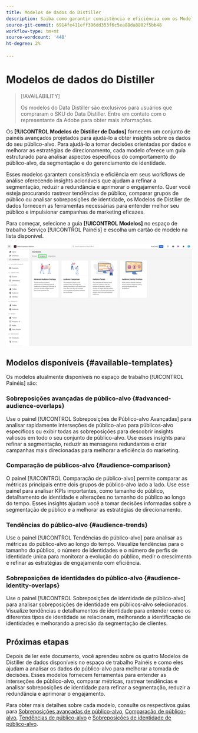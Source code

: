 ```yaml
---
title: Modelos de dados do Distiller
description: Saiba como garantir consistência e eficiência com os Modelos do Data Distiller que fornecem um guia estruturado para tarefas comuns na interface do usuário do Adobe Experience Platform.
source-git-commit: 6914fe411eff396dd353f6c5ea88da8802f5bb48
workflow-type: tm+mt
source-wordcount: '448'
ht-degree: 2%

---
```


# Modelos de dados do Distiller

>[!AVAILABILITY]
>
>Os modelos do Data Distiller são exclusivos para usuários que compraram o SKU do Data Distiller. Entre em contato com o representante da Adobe para obter mais informações.

Os **[!UICONTROL Modelos de Distiller de Dados]** fornecem um conjunto de painéis avançados projetados para ajudá-lo a obter insights sobre os dados do seu público-alvo. Para ajudá-lo a tomar decisões orientadas por dados e melhorar as estratégias de direcionamento, cada modelo oferece um guia estruturado para analisar aspectos específicos do comportamento do público-alvo, da segmentação e do gerenciamento de identidade.

Esses modelos garantem consistência e eficiência em seus workflows de análise oferecendo insights acionáveis que ajudam a refinar a segmentação, reduzir a redundância e aprimorar o engajamento. Quer você esteja procurando rastrear tendências de público, comparar grupos de público ou analisar sobreposições de identidade, os Modelos de Distiller de dados fornecem as ferramentas necessárias para entender melhor seu público e impulsionar campanhas de marketing eficazes.

Para começar, selecione a guia **[!UICONTROL Modelos]** no espaço de trabalho Serviço [!UICONTROL Painéis] e escolha um cartão de modelo na lista disponível.

![O espaço de trabalho dos Serviços de Painel com a guia Modelos realçada.](../../images/sql-insights-query-pro-mode/templates/templates.png)

## Modelos disponíveis {#available-templates}

Os modelos atualmente disponíveis no espaço de trabalho [!UICONTROL Painéis] são:

### Sobreposições avançadas de público-alvo {#advanced-audience-overlaps}

Use o painel [!UICONTROL Sobreposições de Público-alvo Avançadas] para analisar rapidamente interseções de público-alvo para públicos-alvo específicos ou exibir todas as sobreposições para descobrir insights valiosos em todo o seu conjunto de público-alvo. Use esses insights para refinar a segmentação, reduzir as mensagens redundantes e criar campanhas mais direcionadas para melhorar a eficiência do marketing.

### Comparação de públicos-alvo {#audience-comparison}

O painel [!UICONTROL Comparação de público-alvo] permite comparar as métricas principais entre dois grupos de público-alvo lado a lado. Use esse painel para analisar KPIs importantes, como tamanho do público, detalhamento de identidade e alterações no tamanho do público ao longo do tempo. Esses insights ajudam você a tomar decisões informadas sobre a segmentação de público e a melhorar as estratégias de direcionamento.

### Tendências do público-alvo {#audience-trends}

Use o painel [!UICONTROL Tendências do público-alvo] para analisar as métricas do público-alvo ao longo do tempo. Visualize tendências para o tamanho do público, o número de identidades e o número de perfis de identidade única para monitorar a evolução do público, medir o crescimento e refinar as estratégias de engajamento com eficiência.

### Sobreposições de identidades do público-alvo {#audience-identity-overlaps}

Use o painel [!UICONTROL Sobreposições de identidade de público-alvo] para analisar sobreposições de identidade em públicos-alvo selecionados. Visualize tendências e detalhamentos de identidade para entender como os diferentes tipos de identidade se relacionam, melhorando a identificação de identidades e melhorando a precisão da segmentação de clientes.

## Próximas etapas

Depois de ler este documento, você aprendeu sobre os quatro Modelos de Distiller de dados disponíveis no espaço de trabalho Painéis e como eles ajudam a analisar os dados do público-alvo para melhorar a tomada de decisões. Esses modelos fornecem ferramentas para entender as interseções de público-alvo, comparar métricas, rastrear tendências e analisar sobreposições de identidade para refinar a segmentação, reduzir a redundância e aprimorar o engajamento.

Para obter mais detalhes sobre cada modelo, consulte os respectivos guias para [Sobreposições avançadas de público-alvo](./overlaps.md), [Comparação de público-alvo](./comparison.md), [Tendências de público-alvo](./trends.md) e [Sobreposições de identidade de público-alvo](./identity-overlaps.md).
